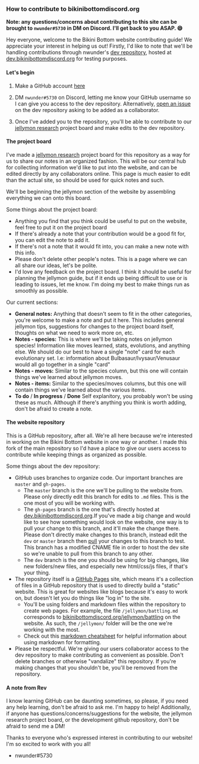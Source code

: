 ### How to contribute to bikinibottomdiscord.org

**Note: any questions/concerns about contributing to this site can be brought to `nwunder#5730` in DM on Discord. I'll get back to you ASAP. :smile:**

Hey everyone, welcome to the Bikini Bottom website contributing guide! We appreciate your interest in helping us out!
Firstly, I'd like to note that we'll be handling contributions through nwunder's [dev repository](https://github.com/nwunderly/bikinibottomdiscord-dev),
hosted at [dev.bikinibottomdiscord.org](https://dev.bikinibottomdiscord.org) for testing purposes.


#### Let's begin

1. Make a GitHub account [here](https://github.com/join)

2. DM `nwunder#5730` on Discord, letting me know your GitHub username so I can give you access to the dev repository.
Alternatively, [open an issue](https://github.com/nwunderly/bikinibottomdiscord-dev/issues/new) on the dev repository asking to be added as a collaborator.

3. Once I've added you to the repository, you'll be able to contribute to our [jellymon research](https://github.com/nwunderly/bikinibottomdiscord-dev/projects/1)
project board and make edits to the dev repository.


#### The project board

I've made a [jellymon research](https://github.com/nwunderly/bikinibottomdiscord-dev/projects/1) project board for this repository as a way for us to share our notes
in an organized fashion. This will be our central hub for collecting information we'd like to put into the website, and can be edited directly by any collaborators
online. This page is much easier to edit than the actual site, so should be used for quick notes and such.

We'll be beginning the jellymon section of the website by assembling everything we can onto this board.

Some things about the project board:
- Anything you find that you think could be useful to put on the website, feel free to put it on the project board
- If there's already a note that your contribution would be a good fit for, you can edit the note to add it.
- If there's not a note that it would fit into, you can make a new note with this info.
- Please don't delete other people's notes. This is a page where we can all share our ideas, let's be polite.
- I'd love any feedback on the project board. I think it should be useful for planning the jellymon guide, but if it ends up being difficult to use or is leading to issues,
let me know. I'm doing my best to make things run as smoothly as possible.

Our current sections:
- **General notes:** Anything that doesn't seem to fit in the other categories, you're welcome to make a note and put it here. This includes general jellymon tips,
suggestions for changes to the project board itself, thoughts on what we need to work more on, etc.
- **Notes - species:** This is where we'll be taking notes on jellymon species! Information like moves learned, stats, evolutions, and anything else.
We should do our best to have a single "note" card for each evolutionary set. I.e: information about Bulbasaur/Ivysaur/Venusaur would all go together in a single "card"
- **Notes - moves:** Similar to the species column, but this one will contain things we've learned about jellymon moves.
- **Notes - items:** Similar to the species/moves columns, but this one will contain things we've learned about the various items.
- **To do** / **In progress** / **Done** Self explanitory, you probably won't be using these as much. Although if there's anything you think is worth adding,
don't be afraid to create a note.


#### The website repository

This is a GitHub repository, after all. We're all here because we're interested in working on the Bikini Bottom website in one way or another.
I made this fork of the main repository so I'd have a place to give our users access to contribute while keeping things as organized as possible.

Some things about the dev repository:
- GitHub uses branches to organize code. Our important branches are `master` and `gh-pages`.
    - The `master` branch is the one we'll be pulling to the website from. Please only directly edit this branch for edits to `.md` files.
    This is the one most of you will be working with.
    - The `gh-pages` branch is the one that's directly hosted at [dev.bikinibottomdiscord.org](https://dev.bikinibottomdiscord.org).If you've made a big change and would
    like to see how something would look on the website, one way is to pull your change to this branch, and it'll make the change there.
    Please don't directly make changes to this branch, instead edit the `dev` or `master` branch then [pull](https://github.com/nwunderly/bikinibottomdiscord-dev/pulls)
    your changes to this branch to test.
    This branch has a modified CNAME file in order to host the dev site so we're unable to pull from this branch to any other.
    - The `dev` branch is the one you should be using for big changes, like new folders/new files, and especially new html/css/js files, if that's your thing.
- The repository itself is a [GitHub Pages](https://pages.github.com/) site, which means it's a collection of files in a GitHub repository that is used to directly build a
"static" website. This is great for websites like blogs because it's easy to work on, but doesn't let you do things like "log in" to the site.
    - You'll be using folders and markdown files within the repository to create web pages. For example, the file `/jellymon/battling.md` corresponds to
    [bikinibottomdiscord.org/jellymon/battling](https://bikinibottomdiscord.org/jellymon/battling) on the website.
    As such, the `/jellymon/` folder will be the one we're working with the most.
    - Check out this [markdown cheatsheet](https://gist.github.com/lurch/717a99dcdf8963d48056a4dca76b2f33) for helpful information about using markdown for formatting.
- Please be respectful. We're giving our users collaborator access to the dev repository to make contributing as convenient as possible.
Don't delete branches or otherwise "vandalize" this repository. If you're making changes that you shouldn't be, you'll be removed from the repository.


#### A note from Rev

I know learning GitHub can be daunting sometimes, so please, if you need any help learning, don't be afraid to ask me. I'm happy to help!
Additionally, if anyone has questions/concerns/suggestions for the website, the jellymon research project board, or the development github repository,
don't be afraid to send me a DM!

Thanks to everyone who's expressed interest in contributing to our website! I'm so excited to work with you all!

- nwunder#5730
